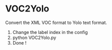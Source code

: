 # VOC2Yolo
Convert the XML VOC format to Yolo text format.

1. Change the label index in the config
2. python VOC2Yolo.py
3. Done !
